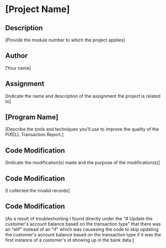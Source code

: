 # [Project Name]

## Description

[Provide the module number to which the project applies]

## Author

[Your name]

## Assignment

[Indicate the name and description of the assignment the project is related to]

## [Program Name]

[Describe the tools and techniques you'll use to improve the quality of the PiXELL Transaction Report.]

## Code Modification

[Indicate the modification(s) made and the purpose of the modification(s)]

## Code Modification

[I collected the invalid records]

## Code Modification

[As a result of troubleshooting I found directly under the "# Update the customer's account balance based on the transaction type" that there was an "elif" instead of an "if" which was causesing the code to skip updating the customer's account balance based on the transaction type if it was the first instance of a customer's id showing up in the bank data.]
